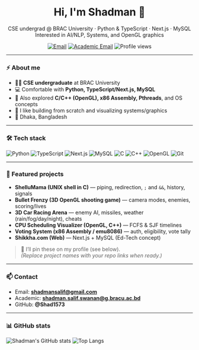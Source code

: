 <!-- Profile README for Shadman Salif Swanan (Shad1573) -->

<h1 align="center">Hi, I'm Shadman 👋</h1>
<p align="center">
  CSE undergrad @ BRAC University · Python & TypeScript · Next.js · MySQL <br/>
  Interested in AI/NLP, Systems, and OpenGL graphics
</p>

<p align="center">
  <a href="mailto:shadmansalif@gmail.com"><img alt="Email" src="https://img.shields.io/badge/Email-shadmansalif%40gmail.com-informational?logo=gmail"></a>
  <a href="mailto:shadman.salif.swanan@g.bracu.ac.bd"><img alt="Academic Email" src="https://img.shields.io/badge/Academic-BRAC%20University-blue"></a>
  <img alt="Profile views" src="https://komarev.com/ghpvc/?username=Shad1573&style=flat">
</p>

---

### ⚡ About me
- 🧑‍🎓 **CSE undergraduate** at BRAC University  
- 💻 Comfortable with **Python, TypeScript/Next.js, MySQL**  
- 🧠 Also explored **C/C++ (OpenGL), x86 Assembly, Pthreads**, and OS concepts  
- 🎯 I like building from scratch and visualizing systems/graphics  
- 📍 Dhaka, Bangladesh

---

### 🛠 Tech stack
![Python](https://img.shields.io/badge/Python-3776AB?logo=python&logoColor=white)
![TypeScript](https://img.shields.io/badge/TypeScript-3178C6?logo=typescript&logoColor=white)
![Next.js](https://img.shields.io/badge/Next.js-000000?logo=nextdotjs&logoColor=white)
![MySQL](https://img.shields.io/badge/MySQL-4479A1?logo=mysql&logoColor=white)
![C](https://img.shields.io/badge/C-00599C?logo=c&logoColor=white)
![C++](https://img.shields.io/badge/C%2B%2B-00599C?logo=c%2B%2B&logoColor=white)
![OpenGL](https://img.shields.io/badge/OpenGL-5586A4?logo=opengl&logoColor=white)
![Git](https://img.shields.io/badge/Git-F05032?logo=git&logoColor=white)

---

### 🚀 Featured projects
- **ShelluMama (UNIX shell in C)** — piping, redirection, `;` and `&&`, history, signals  
- **Bullet Frenzy (3D OpenGL shooting game)** — camera modes, enemies, scoring/lives  
- **3D Car Racing Arena** — enemy AI, missiles, weather (rain/fog/day/night), cheats  
- **CPU Scheduling Visualizer (OpenGL, C++)** — FCFS & SJF timelines  
- **Voting System (x86 Assembly / emu8086)** — auth, eligibility, vote tally  
- **Shikkha.com (Web)** — Next.js + MySQL (Ed-Tech concept)

> 🔗 I’ll pin these on my profile (see below).  
> *(Replace project names with your repo links when ready.)*

---

### 📫 Contact
- Email: **shadmansalif@gmail.com**  
- Academic: **shadman.salif.swanan@g.bracu.ac.bd**  
- GitHub: **@Shad1573**

---

### 📊 GitHub stats
![Shadman's GitHub stats](https://github-readme-stats.vercel.app/api?username=Shad1573&show_icons=true)
![Top Langs](https://github-readme-stats.vercel.app/api/top-langs/?username=Shad1573&layout=compact)

<!--
Tip: If any card doesn't load, just refresh; these are free public services.
-->
